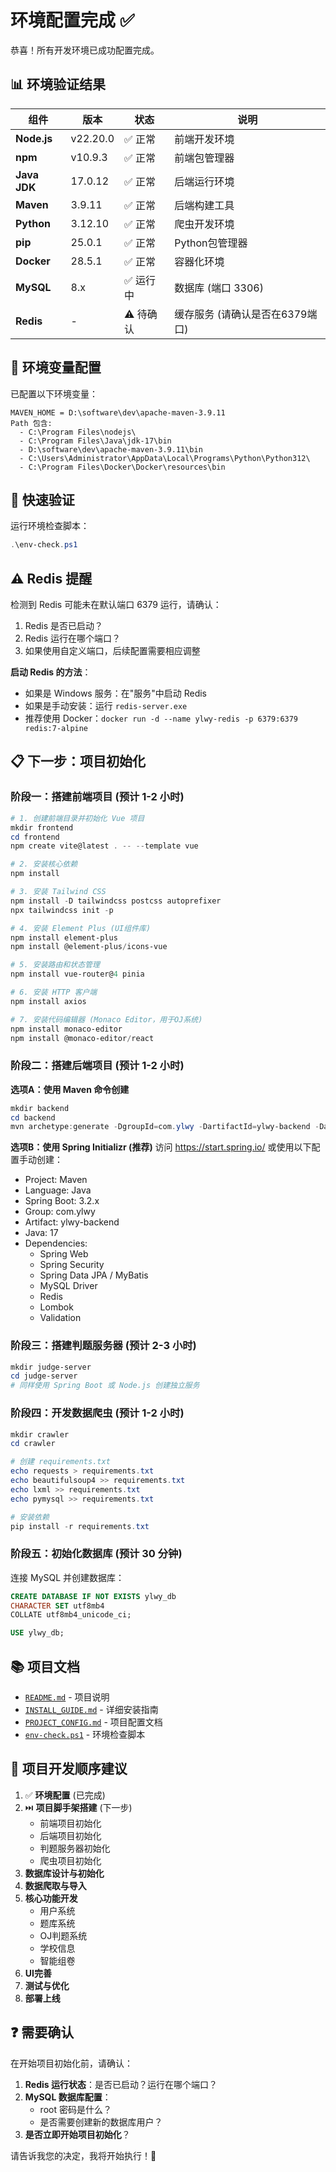 # 环境配置完成 ✅

恭喜！所有开发环境已成功配置完成。

## 📊 环境验证结果

| 组件 | 版本 | 状态 | 说明 |
|------|------|------|------|
| **Node.js** | v22.20.0 | ✅ 正常 | 前端开发环境 |
| **npm** | v10.9.3 | ✅ 正常 | 前端包管理器 |
| **Java JDK** | 17.0.12 | ✅ 正常 | 后端运行环境 |
| **Maven** | 3.9.11 | ✅ 正常 | 后端构建工具 |
| **Python** | 3.12.10 | ✅ 正常 | 爬虫开发环境 |
| **pip** | 25.0.1 | ✅ 正常 | Python包管理器 |
| **Docker** | 28.5.1 | ✅ 正常 | 容器化环境 |
| **MySQL** | 8.x | ✅ 运行中 | 数据库 (端口 3306) |
| **Redis** | - | ⚠️ 待确认 | 缓存服务 (请确认是否在6379端口) |

## 🔧 环境变量配置

已配置以下环境变量：
```
MAVEN_HOME = D:\software\dev\apache-maven-3.9.11
Path 包含:
  - C:\Program Files\nodejs\
  - C:\Program Files\Java\jdk-17\bin
  - D:\software\dev\apache-maven-3.9.11\bin
  - C:\Users\Administrator\AppData\Local\Programs\Python\Python312\
  - C:\Program Files\Docker\Docker\resources\bin
```

## 🚀 快速验证

运行环境检查脚本：
```powershell
.\env-check.ps1
```

## ⚠️ Redis 提醒

检测到 Redis 可能未在默认端口 6379 运行，请确认：

1. Redis 是否已启动？
2. Redis 运行在哪个端口？
3. 如果使用自定义端口，后续配置需要相应调整

**启动 Redis 的方法**：
- 如果是 Windows 服务：在"服务"中启动 Redis
- 如果是手动安装：运行 `redis-server.exe`
- 推荐使用 Docker：`docker run -d --name ylwy-redis -p 6379:6379 redis:7-alpine`

## 📋 下一步：项目初始化

### 阶段一：搭建前端项目 (预计 1-2 小时)

```powershell
# 1. 创建前端目录并初始化 Vue 项目
mkdir frontend
cd frontend
npm create vite@latest . -- --template vue

# 2. 安装核心依赖
npm install

# 3. 安装 Tailwind CSS
npm install -D tailwindcss postcss autoprefixer
npx tailwindcss init -p

# 4. 安装 Element Plus (UI组件库)
npm install element-plus
npm install @element-plus/icons-vue

# 5. 安装路由和状态管理
npm install vue-router@4 pinia

# 6. 安装 HTTP 客户端
npm install axios

# 7. 安装代码编辑器 (Monaco Editor，用于OJ系统)
npm install monaco-editor
npm install @monaco-editor/react
```

### 阶段二：搭建后端项目 (预计 1-2 小时)

**选项A：使用 Maven 命令创建**
```powershell
mkdir backend
cd backend
mvn archetype:generate -DgroupId=com.ylwy -DartifactId=ylwy-backend -DarchetypeArtifactId=maven-archetype-quickstart -DinteractiveMode=false
```

**选项B：使用 Spring Initializr (推荐)**
访问 https://start.spring.io/ 或使用以下配置手动创建：
- Project: Maven
- Language: Java
- Spring Boot: 3.2.x
- Group: com.ylwy
- Artifact: ylwy-backend
- Java: 17
- Dependencies:
  - Spring Web
  - Spring Security
  - Spring Data JPA / MyBatis
  - MySQL Driver
  - Redis
  - Lombok
  - Validation

### 阶段三：搭建判题服务器 (预计 2-3 小时)

```powershell
mkdir judge-server
cd judge-server
# 同样使用 Spring Boot 或 Node.js 创建独立服务
```

### 阶段四：开发数据爬虫 (预计 1-2 小时)

```powershell
mkdir crawler
cd crawler

# 创建 requirements.txt
echo requests > requirements.txt
echo beautifulsoup4 >> requirements.txt
echo lxml >> requirements.txt
echo pymysql >> requirements.txt

# 安装依赖
pip install -r requirements.txt
```

### 阶段五：初始化数据库 (预计 30 分钟)

连接 MySQL 并创建数据库：
```sql
CREATE DATABASE IF NOT EXISTS ylwy_db 
CHARACTER SET utf8mb4 
COLLATE utf8mb4_unicode_ci;

USE ylwy_db;
```

## 📚 项目文档

- [`README.md`](./README.md) - 项目说明
- [`INSTALL_GUIDE.md`](./INSTALL_GUIDE.md) - 详细安装指南
- [`PROJECT_CONFIG.md`](./PROJECT_CONFIG.md) - 项目配置文档
- [`env-check.ps1`](./env-check.ps1) - 环境检查脚本

## 🎯 项目开发顺序建议

1. ✅ **环境配置** (已完成)
2. ⏭️ **项目脚手架搭建** (下一步)
   - 前端项目初始化
   - 后端项目初始化
   - 判题服务器初始化
   - 爬虫项目初始化
3. **数据库设计与初始化**
4. **数据爬取与导入**
5. **核心功能开发**
   - 用户系统
   - 题库系统
   - OJ判题系统
   - 学校信息
   - 智能组卷
6. **UI完善**
7. **测试与优化**
8. **部署上线**

## ❓ 需要确认

在开始项目初始化前，请确认：

1. **Redis 运行状态**：是否已启动？运行在哪个端口？
2. **MySQL 数据库配置**：
   - root 密码是什么？
   - 是否需要创建新的数据库用户？
3. **是否立即开始项目初始化**？

请告诉我您的决定，我将开始执行！🚀
